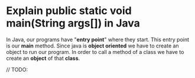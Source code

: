 # Explain public static void main(String args[]) in Java

In Java, our programs have "**entry point**" where they start. This entry point is our **main** method. Since java is **object oriented** we have to create an object to run our program.
In order to call a method of a class we have to create an **object** of that **class**.


// TODO:

